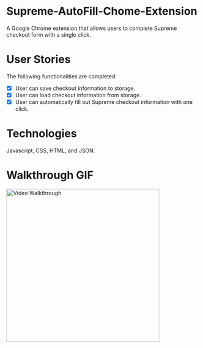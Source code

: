 # Supreme-AutoFill-Chome-Extension
 
A Google Chrome extension that allows users to complete Supreme checkout form with a single click.

# User Stories

The following functionalities are completed:

- [x] User can save checkout information to storage. 
- [x] User can load checkout information from storage. 
- [x] User can automatically fill out Supreme checkout information with one click. 

# Technologies

Javascript, CSS, HTML, and JSON. 

# Walkthrough GIF


<img src='https://media.giphy.com/media/7RPgMNehrRsMRAypN4/giphy.gif' title='Video Walkthrough' width='400' alt='Video Walkthrough' />
